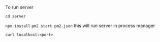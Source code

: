 To run server 

`cd server`

`npm install`
`pm2 start pm2.json`
this will run server in process manager 

```
curl localhost:<port>
```